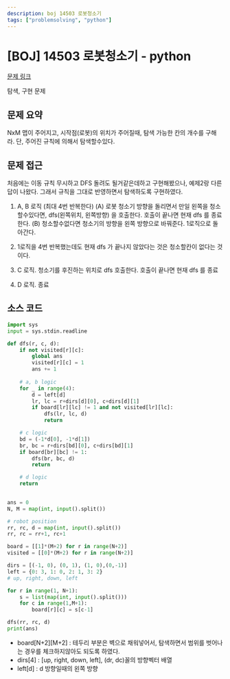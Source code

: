```yaml
---
description: boj 14503 로봇청소기
tags: ["problemsolving", "python"]
---
```


# [BOJ] 14503 로봇청소기 - python

[문제 링크](https://www.acmicpc.net/problem/14503)

탐색, 구현 문제

## 문제 요약

NxM 맵이 주어지고, 시작점(로봇)의 위치가 주어질때, 탐색 가능한 칸의 개수를 구해라. 단, 주어진 규칙에 의해서 탐색할수있다.

## 문제 접근

처음에는 이동 규칙 무시하고 DFS 돌려도 될거같은데하고 구현해봤으나, 예제2랑 다른 답이 나왔다. 그래서 규칙을 그대로 반영하면서 탐색하도록 구현하였다.

1. A, B 로직 (최대 4번 반복한다)
   (A) 로봇 청소기 방향을 돌리면서 만일 왼쪽을 청소할수있다면, dfs(왼쪽위치, 왼쪽방향) 을 호출한다. 호출이 끝나면 현재 dfs 를 종료한다.
   (B) 청소할수없다면 청소기의 방향을 왼쪽 방향으로 바꿔준다. 1로직으로 돌아간다.

2. 1로직을 4번 반복했는데도 현재 dfs 가 끝나지 않았다는 것은 청소할칸이 없다는 것이다.

3. C 로직. 청소기를 후진하는 위치로 dfs 호출한다. 호출이 끝나면 현재 dfs 를 종료

4. D 로직. 종료

## 소스 코드

```python
import sys
input = sys.stdin.readline

def dfs(r, c, d):
    if not visited[r][c]:
        global ans
        visited[r][c] = 1
        ans += 1
    
    # a, b logic
    for _ in range(4):
        d = left[d]
        lr, lc = r+dirs[d][0], c+dirs[d][1]
        if board[lr][lc] != 1 and not visited[lr][lc]:
            dfs(lr, lc, d)
            return

    # c logic
    bd = (-1*d[0], -1*d[1])
    br, bc = r+dirs[bd][0], c+dirs[bd][1]
    if board[br][bc] != 1:
        dfs(br, bc, d)
        return

    # d logic
    return
    

ans = 0
N, M = map(int, input().split())

# robot position
rr, rc, d = map(int, input().split())
rr, rc = rr+1, rc+1

board = [[1]*(M+2) for r in range(N+2)]
visited = [[0]*(M+2) for r in range(N+2)]

dirs = [(-1, 0), (0, 1), (1, 0),(0,-1)]
left = {0: 3, 1: 0, 2: 1, 3: 2}
# up, right, down, left

for r in range(1, N+1):
    s = list(map(int, input().split()))
    for c in range(1,M+1):
        board[r][c] = s[c-1]

dfs(rr, rc, d)
print(ans)
```

- board[N+2][M+2] : 테두리 부분은 벽으로 채워넣어서, 탐색하면서 범위를 벗어나는 경우를 체크하지않아도 되도록 하였다.
- dirs[4] : [up, right, down, left], (dr, dc)꼴의 방향벡터 배열
- left[d] : d 방향일때의 왼쪽 방향
